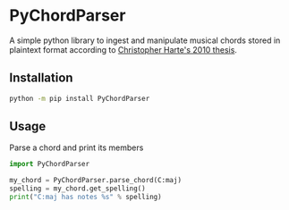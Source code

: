 # PyChordParser

A simple python library to ingest and manipulate musical chords stored in plaintext format according to [Christopher Harte's 2010 thesis](https://qmro.qmul.ac.uk/xmlui/bitstream/handle/123456789/534/HARTETowardsAutomatic2010.pdf?sequence=1).

## Installation

```bash
python -m pip install PyChordParser
```

## Usage

Parse a chord and print its members

```python
import PyChordParser

my_chord = PyChordParser.parse_chord(C:maj)
spelling = my_chord.get_spelling()
print("C:maj has notes %s" % spelling)
```